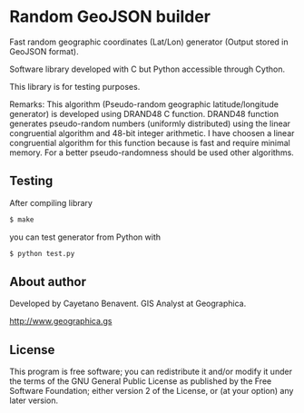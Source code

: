# Random GeoJSON builder
Fast random geographic coordinates (Lat/Lon) generator (Output stored in GeoJSON format).

Software library developed with C but Python accessible through Cython.

This library is for testing purposes.

Remarks:
This algorithm (Pseudo-random geographic latitude/longitude generator)
is developed using DRAND48 C function. DRAND48 function generates pseudo-random
numbers (uniformly distributed) using the linear congruential algorithm and
48-bit integer arithmetic. I have choosen a linear congruential algorithm for
this function because is fast and require minimal memory. For a better
pseudo-randomness should be used other algorithms.


## Testing
After compiling library
```bash
$ make
```
you can test generator from Python with
```python
$ python test.py
```

## About author
Developed by Cayetano Benavent.
GIS Analyst at Geographica.

http://www.geographica.gs

## License
This program is free software; you can redistribute it and/or modify
it under the terms of the GNU General Public License as published by
the Free Software Foundation; either version 2 of the License, or
(at your option) any later version.
